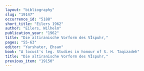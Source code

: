 ```yaml
---
layout: "bibliography"
slug: "19147"
occurrence_id: "5188"
short_title: "Eilers 1962"
author: "Eilers, Wilhelm"
publication_year: "1962"
title: "Die altiranische Vorform des VÏspuhr,"
pages: "55-63"
editor: "Yarshater, Ehsan"
book: "A locust's leg. Studies in honour of S. H. Taqizadeh"
title: "Die altiranische Vorform des VÏspuhr,"
previous_item: "19150"
---
```

